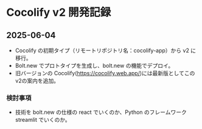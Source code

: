 # Cocolify v2 開発記録

## 2025-06-04

- Cocolify の初期タイプ（リモートリポジトリ名：cocolify-app）から v2 に移行。
- Bolt.new でプロトタイプを生成し、bolt.new の機能でデプロイ。
- 旧バージョンの Cocolify(https://cocolify.web.app/)には最新版としてこのv2の案内を追加。

### 検討事項

- 技術を bolt.new の仕様の react でいくのか、Python のフレームワーク streamlit でいくのか。
